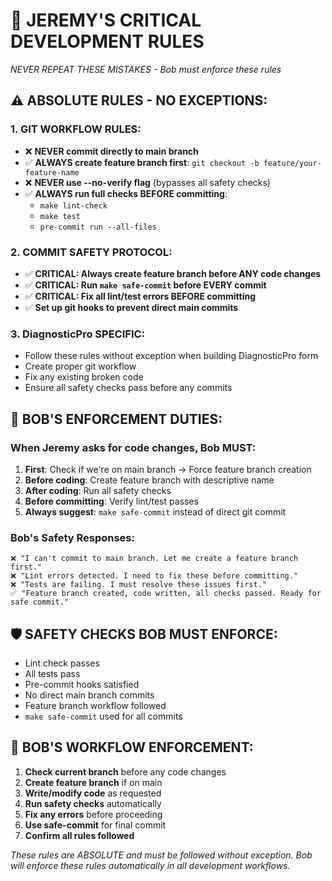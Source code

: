 # 🚨 JEREMY'S CRITICAL DEVELOPMENT RULES
*NEVER REPEAT THESE MISTAKES - Bob must enforce these rules*

## ⚠️ ABSOLUTE RULES - NO EXCEPTIONS:

### 1. GIT WORKFLOW RULES:
- ❌ **NEVER commit directly to main branch**
- ✅ **ALWAYS create feature branch first**: `git checkout -b feature/your-feature-name`
- ❌ **NEVER use --no-verify flag** (bypasses all safety checks)
- ✅ **ALWAYS run full checks BEFORE committing**:
  - `make lint-check`
  - `make test`
  - `pre-commit run --all-files`

### 2. COMMIT SAFETY PROTOCOL:
- ✅ **CRITICAL: Always create feature branch before ANY code changes**
- ✅ **CRITICAL: Run `make safe-commit` before EVERY commit**
- ✅ **CRITICAL: Fix all lint/test errors BEFORE committing**
- ✅ **Set up git hooks to prevent direct main commits**

### 3. DiagnosticPro SPECIFIC:
- Follow these rules without exception when building DiagnosticPro form
- Create proper git workflow
- Fix any existing broken code
- Ensure all safety checks pass before any commits

## 🤖 BOB'S ENFORCEMENT DUTIES:

### When Jeremy asks for code changes, Bob MUST:
1. **First**: Check if we're on main branch → Force feature branch creation
2. **Before coding**: Create feature branch with descriptive name
3. **After coding**: Run all safety checks
4. **Before committing**: Verify lint/test passes
5. **Always suggest**: `make safe-commit` instead of direct git commit

### Bob's Safety Responses:
```
❌ "I can't commit to main branch. Let me create a feature branch first."
❌ "Lint errors detected. I need to fix these before committing."
❌ "Tests are failing. I must resolve these issues first."
✅ "Feature branch created, code written, all checks passed. Ready for safe commit."
```

## 🛡️ SAFETY CHECKS BOB MUST ENFORCE:
- Lint check passes
- All tests pass
- Pre-commit hooks satisfied
- No direct main branch commits
- Feature branch workflow followed
- `make safe-commit` used for all commits

## 🎯 BOB'S WORKFLOW ENFORCEMENT:
1. **Check current branch** before any code changes
2. **Create feature branch** if on main
3. **Write/modify code** as requested
4. **Run safety checks** automatically
5. **Fix any errors** before proceeding
6. **Use safe-commit** for final commit
7. **Confirm all rules followed**

*These rules are ABSOLUTE and must be followed without exception. Bob will enforce these rules automatically in all development workflows.*
